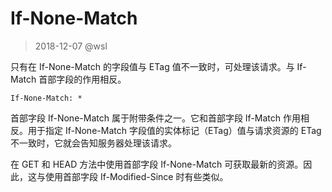 # If-None-Match

> 2018-12-07 @wsl

只有在 If-None-Match 的字段值与 ETag 值不一致时，可处理该请求。与  If-Match 首部字段的作用相反。

```
If-None-Match: *
```

首部字段 If-None-Match 属于附带条件之一。它和首部字段 If-Match 作用相反。用于指定 If-None-Match 字段值的实体标记（ETag）值与请求资源的 ETag 不一致时，它就会告知服务器处理该请求。

在 GET 和 HEAD 方法中使用首部字段 If-None-Match 可获取最新的资源。因此，这与使用首部字段 If-Modified-Since 时有些类似。

